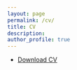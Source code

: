 ```yaml
---
layout: page
permalink: /cv/
title: CV
description: 
author_profile: true
---
```


- [Download CV](/files/Jichen_Li_CV.pdf)
